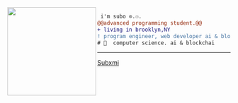 <img align="left" height="200" src="https://media.giphy.com/media/ao9DUiTKH60XS/giphy.gif"/>

```diff
 i'm subo ⊙.☉.
@@advanced programming student.@@
+ living in brooklyn,NY
! program engineer, web developer ai & blockchain enthusiast
# 📖  computer science. ai & blockchai
```
------
[Subxmi](https://github.com/subxmi)

